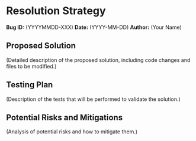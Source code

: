 # Resolution Strategy

**Bug ID:** (YYYYMMDD-XXX)
**Date:** (YYYY-MM-DD)
**Author:** (Your Name)

## Proposed Solution

(Detailed description of the proposed solution, including code changes and files to be modified.)

## Testing Plan

(Description of the tests that will be performed to validate the solution.)

## Potential Risks and Mitigations

(Analysis of potential risks and how to mitigate them.)
